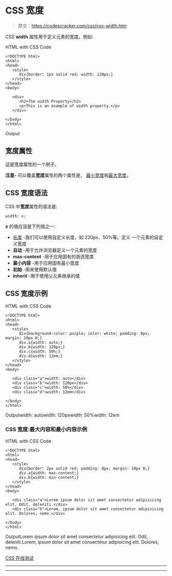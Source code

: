 # CSS 宽度

> 原文：<https://codescracker.com/css/css-width.htm>

CSS **width** 属性用于定义元素的宽度。例如:

HTML with CSS Code

```
<!DOCTYPE html>
<html>
<head>
   <style>
      div{border: 1px solid red; width: 120px;}
   </style>
</head>
<body>

   <div>
      <h2>The width Property</h2>
      <p>This is an example of width property.</p>
   </div>

</body>
</html>
```

Output

## 宽度属性

这是宽度属性的一个例子。

**注意-** 可以覆盖**宽度**属性的两个属性是， [最小宽度](/css/css-min-width.htm)和[最大宽度](/css/css-max-width.htm)。

## CSS 宽度语法

CSS 中**宽度**属性的语法是:

```
width: x;
```

**x** 的值应该是下列值之一:

*   [长度](/css/css-length-units.htm) -我们可以使用自定义长度，如 220px、50%等。定义 一个元素的自定义宽度
*   **自动** -用于允许浏览器定义一个元素的宽度
*   **max-content** -用于应用固有的首选宽度
*   **最小内容** -用于应用固有最小宽度
*   **初始** -用来使用默认值
*   **inherit** -用于使用父元素继承的值

## CSS 宽度示例

HTML with CSS Code

```
<!DOCTYPE html>
<html>
<head>
   <style>
      div{background-color: purple; color: white; padding: 8px; margin: 10px 0;}
      div.a{width: auto;}
      div.b{width: 120px;}
      div.c{width: 50%;}
      div.d{width: 12em;}
   </style>
</head>
<body>

   <div class="a">width: auto</div>
   <div class="b">width: 120px</div>
   <div class="c">width: 50%</div>
   <div class="d">width: 12em</div>

</body>
</html>
```

Outputwidth: autowidth: 120pxwidth: 50%width: 12em

### CSS 宽度:最大内容和最小内容示例

HTML with CSS Code

```
<!DOCTYPE html>
<html>
<head>
   <style>
      div{border: 2px solid red; padding: 8px; margin: 10px 0;}
      div.a{width: max-content;}
      div.b{width: min-content;}
   </style>
</head>
<body>

   <div class="a">Lorem ipsum dolor sit amet consectetur adipisicing elit. Odit, deleniti.</div>
   <div class="b">Lorem, ipsum dolor sit amet consectetur adipisicing elit. Dolores, nemo.</div>

</body>
</html>
```

OutputLorem ipsum dolor sit amet consectetur adipisicing elit. Odit, deleniti.Lorem, ipsum dolor sit amet consectetur adipisicing elit. Dolores, nemo.

[CSS 在线测试](/exam/showtest.php?subid=5)

* * *

* * *
